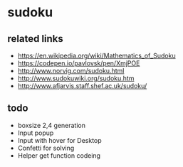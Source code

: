 # sudoku

## related links

* https://en.wikipedia.org/wiki/Mathematics_of_Sudoku
* https://codepen.io/pavlovsk/pen/XmjPOE
* http://www.norvig.com/sudoku.html
* http://www.sudokuwiki.org/sudoku.htm
* http://www.afjarvis.staff.shef.ac.uk/sudoku/

## todo

* boxsize 2,4 generation
* Input popup
* Input with hover for Desktop
* Confetti for solving
* Helper get function codeing
